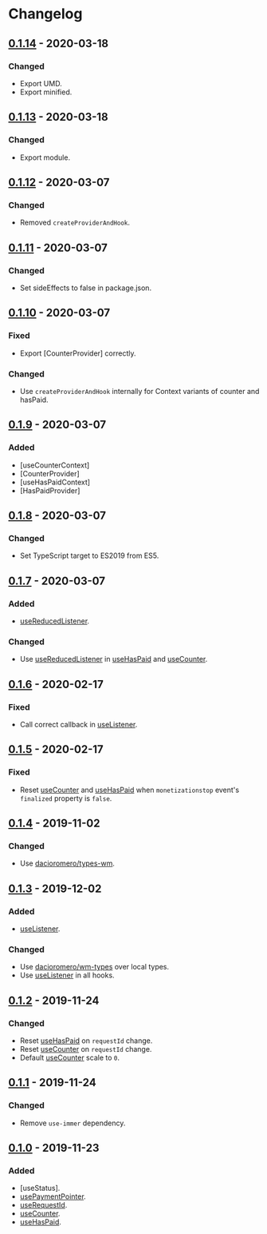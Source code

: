 # Changelog

## [0.1.14] - 2020-03-18

### Changed

- Export UMD.
- Export minified.

## [0.1.13] - 2020-03-18

### Changed

- Export module.

## [0.1.12] - 2020-03-07

### Changed

- Removed `createProviderAndHook`.

## [0.1.11] - 2020-03-07

### Changed

- Set sideEffects to false in package.json.

## [0.1.10] - 2020-03-07

### Fixed

- Export [CounterProvider] correctly.

### Changed

- Use `createProviderAndHook` internally for Context variants of counter and hasPaid.

## [0.1.9] - 2020-03-07

### Added

- [useCounterContext]
- [CounterProvider]
- [useHasPaidContext]
- [HasPaidProvider]

## [0.1.8] - 2020-03-07

### Changed

- Set TypeScript target to ES2019 from ES5.

## [0.1.7] - 2020-03-07

### Added

- [useReducedListener].

### Changed

- Use [useReducedListener] in [useHasPaid] and [useCounter].

## [0.1.6] - 2020-02-17

### Fixed

- Call correct callback in [useListener].

## [0.1.5] - 2020-02-17

### Fixed

- Reset [useCounter] and [useHasPaid] when `monetizationstop` event's `finalized` property is `false`.

## [0.1.4] - 2019-11-02

### Changed

- Use [dacioromero/types-wm](https://github.com/dacioromero/types-wm).

## [0.1.3] - 2019-12-02

### Added

- [useListener].

### Changed

- Use [dacioromero/wm-types](https://github.com/dacioromero/wm-types) over local types.
- Use [useListener] in all hooks.

## [0.1.2] - 2019-11-24

### Changed

- Reset [useHasPaid] on `requestId` change.
- Reset [useCounter] on `requestId` change.
- Default [useCounter] scale to `0`.

## [0.1.1] - 2019-11-24

### Changed

- Remove `use-immer` dependency.

## [0.1.0] - 2019-11-23

### Added

- [useStatus].
- [usePaymentPointer].
- [useRequestId].
- [useCounter].
- [useHasPaid].

[uselistener]: README.md#useListener
[usereducedlistener]: README.md#useReducedListener
[usepaymentpointer]: README.md#usePaymentPointer
[userequestid]: README.md#useRequestId
[usecounter]: README.md#useStatus
[usehaspaid]: README.md#useHasPaid
[0.1.14]: https://github.com/dacioromero/react-hook-wm/compare/0.1.13...0.1.14
[0.1.13]: https://github.com/dacioromero/react-hook-wm/compare/0.1.12...0.1.13
[0.1.12]: https://github.com/dacioromero/react-hook-wm/compare/0.1.11...0.1.12
[0.1.11]: https://github.com/dacioromero/react-hook-wm/compare/0.1.10...0.1.11
[0.1.10]: https://github.com/dacioromero/react-hook-wm/compare/0.1.9...0.1.10
[0.1.9]: https://github.com/dacioromero/react-hook-wm/compare/0.1.8...0.1.9
[0.1.8]: https://github.com/dacioromero/react-hook-wm/compare/0.1.7...0.1.8
[0.1.7]: https://github.com/dacioromero/react-hook-wm/compare/0.1.6...0.1.7
[0.1.6]: https://github.com/dacioromero/react-hook-wm/compare/0.1.5...0.1.6
[0.1.5]: https://github.com/dacioromero/react-hook-wm/compare/0.1.4...0.1.5
[0.1.4]: https://github.com/dacioromero/react-hook-wm/compare/0.1.3...0.1.4
[0.1.3]: https://github.com/dacioromero/react-hook-wm/compare/0.1.2...0.1.3
[0.1.2]: https://github.com/dacioromero/react-hook-wm/compare/0.1.1...0.1.2
[0.1.1]: https://github.com/dacioromero/react-hook-wm/compare/0.1.0...0.1.1
[0.1.0]: https://github.com/dacioromero/react-hook-wm/releases/tag/0.1.0
